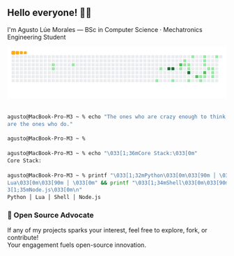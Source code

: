 ## Hello everyone! 👋🏻

I'm Agusto Lúe Morales — BSc in Computer Science · Mechatronics Engineering Student


![Snake animation gif](https://raw.githubusercontent.com/augvstTTY/augvstTTY/main/snake.gif)



```zsh

agusto@MacBook-Pro-M3 ~ % echo "The ones who are crazy enough to think they can change the world
are the ones who do."

agusto@MacBook-Pro-M3 ~ %

agusto@MacBook-Pro-M3 ~ % echo "\033[1;36mCore Stack:\033[0m"
Core Stack:

agusto@MacBook-Pro-M3 ~ % printf "\033[1;32mPython\033[0m\033[90m │ \033[0m" && printf"\033[1;33m
Lua\033[0m\033[90m │ \033[0m" && printf "\033[1;34mShell\033[0m\033[90m │ \033[0m" && printf "\03
3[1;35mNode.js\033[0m\n"
Python │ Lua │ Shell │ Node.js

```

### 🚀 Open Source Advocate

If any of my projects sparks your interest, feel free to explore, fork, or contribute!  
Your engagement fuels open-source innovation.
